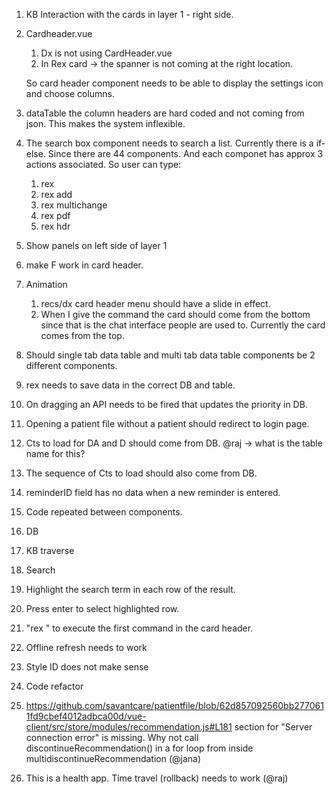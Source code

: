 1. KB Interaction with the cards in layer 1 - right side.

2. Cardheader.vue

    1. Dx is not using CardHeader.vue
    2. In Rex card -> the spanner is not coming at the right location.
    
    So card header component needs to be able to display the settings icon and choose columns.

3. dataTable the column headers are hard coded and not coming from json. This makes the system inflexible.

4. The search box component needs to search a list. Currently there is a if-else. Since there are 44 components. And each componet  has approx 3 actions associated. 
   So user can type:
      1. rex
      2. rex add
      3. rex multichange
      4. rex pdf
      5. rex hdr

5. Show panels on left side of layer 1

6. make F work in card header.

7. Animation
   1. recs/dx card header menu should have a slide in effect.
   2. When I give the command the card should come from the bottom since that is the chat interface people are used to. Currently the card comes from the top.

8. Should single tab data table and multi tab data table components be 2 different components.

9. rex needs to save data in the correct DB and table.

10. On dragging an API needs to be fired that updates the priority in DB.

11. Opening a patient file without a patient should redirect to login page.

12. Cts to load for DA and D should come from DB. @raj -> what is the table name for this?

13. The sequence of Cts to load should also come from DB. 

14. reminderID field has no data when a new reminder is entered.

15. Code repeated between components.
   1. DB  
   2. KB traverse

16. Search 
   1. Highlight the search term in each row of the result.
   2. Press enter to select highlighted row.
   3. "rex " to execute the first command in the card header.

17. Offline refresh needs to work

18. Style ID does not make sense

19. Code refactor

   1. https://github.com/savantcare/patientfile/blob/62d857092560bb2770611fd9cbef4012adbca00d/vue-client/src/store/modules/recommendation.js#L181 section for "Server connection error" is missing. Why not call discontinueRecommendation() in a for loop from inside multidiscontinueRecommendation (@jana)

20. This is a health app. Time travel (rollback) needs to work (@raj)